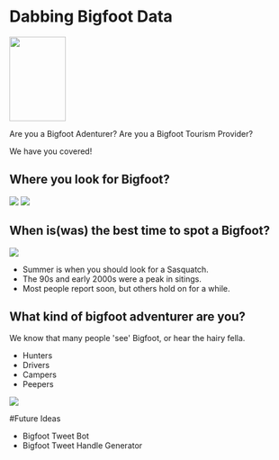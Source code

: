 # Dabbing Bigfoot Data 
<img src='https://github.com/branlindsey/nlp_case_study/blob/master/images/Screenshot%20from%202020-05-08%2012-24-26.png' width="100" height="150">


Are you a Bigfoot Adenturer?
Are you a Bigfoot Tourism Provider? 

We have you covered! 

## Where you look for Bigfoot?
<img src='https://github.com/branlindsey/nlp_case_study/blob/master/images/State_Bigfoot.png'>
<img src='https://github.com/branlindsey/nlp_case_study/blob/master/images/washington_bigfoot.png'>





## When is(was) the best time to spot a Bigfoot?
<img src='https://github.com/branlindsey/nlp_case_study/blob/master/images/subplot_er.png'>

- Summer is when you should look for a Sasquatch. 
- The 90s and early 2000s were a peak in sitings. 
- Most people report soon, but others hold on for a while.  



## What kind of bigfoot adventurer are you? 
We know that many people 'see' Bigfoot, or hear the hairy fella. 
- Hunters
- Drivers
- Campers
- Peepers
<img src='https://github.com/branlindsey/nlp_case_study/blob/master/images/labels_all_er.png'>


#Future Ideas
- Bigfoot Tweet Bot
- Bigfoot Tweet Handle Generator
